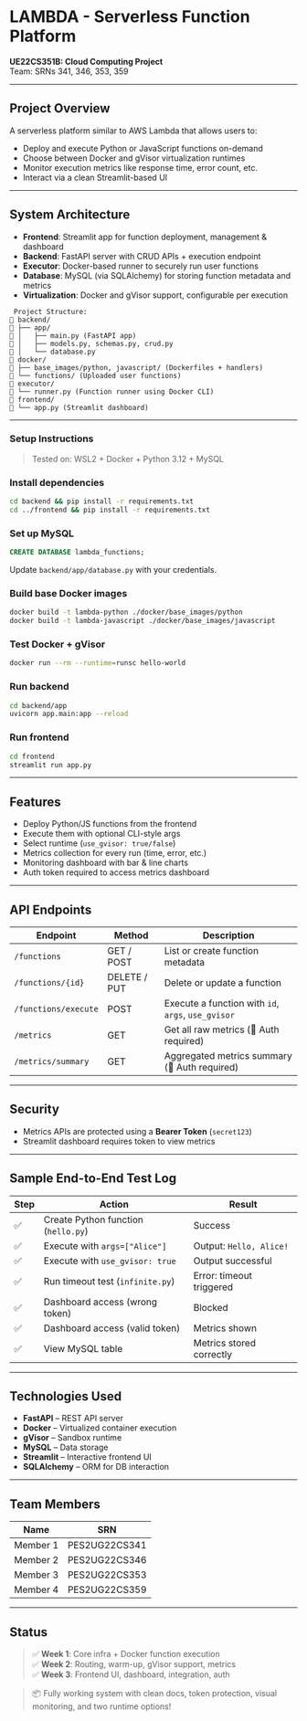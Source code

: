 # LAMBDA - Serverless Function Platform  
**UE22CS351B: Cloud Computing Project**  
Team: SRNs 341, 346, 353, 359  

---

## Project Overview

A serverless platform similar to AWS Lambda that allows users to:

- Deploy and execute Python or JavaScript functions on-demand
- Choose between Docker and gVisor virtualization runtimes
- Monitor execution metrics like response time, error count, etc.
- Interact via a clean Streamlit-based UI

---

## System Architecture

- **Frontend**: Streamlit app for function deployment, management & dashboard
- **Backend**: FastAPI server with CRUD APIs + execution endpoint
- **Executor**: Docker-based runner to securely run user functions
- **Database**: MySQL (via SQLAlchemy) for storing function metadata and metrics
- **Virtualization**: Docker and gVisor support, configurable per execution

```
 Project Structure:
🔹 backend/
🔹 ├── app/
🔹 │   ├── main.py (FastAPI app)
🔹 │   ├── models.py, schemas.py, crud.py
🔹 │   └── database.py
🔹 docker/
🔹 ├── base_images/python, javascript/ (Dockerfiles + handlers)
🔹 └── functions/ (Uploaded user functions)
🔹 executor/
🔹 └── runner.py (Function runner using Docker CLI)
🔹 frontend/
🔹 └── app.py (Streamlit dashboard)
```

---

### Setup Instructions

> Tested on: WSL2 + Docker + Python 3.12 + MySQL

###  Install dependencies
```bash
cd backend && pip install -r requirements.txt
cd ../frontend && pip install -r requirements.txt
```

###  Set up MySQL
```sql
CREATE DATABASE lambda_functions;
```

Update `backend/app/database.py` with your credentials.

###  Build base Docker images
```bash
docker build -t lambda-python ./docker/base_images/python
docker build -t lambda-javascript ./docker/base_images/javascript
```

###  Test Docker + gVisor
```bash
docker run --rm --runtime=runsc hello-world
```

###  Run backend
```bash
cd backend/app
uvicorn app.main:app --reload
```

### Run frontend
```bash
cd frontend
streamlit run app.py
```

---

## Features

- Deploy Python/JS functions from the frontend
- Execute them with optional CLI-style args
- Select runtime (`use_gvisor: true/false`)
- Metrics collection for every run (time, error, etc.)
- Monitoring dashboard with bar & line charts
- Auth token required to access metrics dashboard

---

##  API Endpoints

| Endpoint | Method | Description |
|----------|--------|-------------|
| `/functions` | GET / POST | List or create function metadata |
| `/functions/{id}` | DELETE / PUT | Delete or update a function |
| `/functions/execute` | POST | Execute a function with `id`, `args`, `use_gvisor` |
| `/metrics` | GET | Get all raw metrics (🔐 Auth required) |
| `/metrics/summary` | GET | Aggregated metrics summary (🔐 Auth required) |

---

##  Security

- Metrics APIs are protected using a **Bearer Token** (`secret123`)
- Streamlit dashboard requires token to view metrics

---

##  Sample End-to-End Test Log

| Step | Action | Result |
|------|--------|--------|
| ✅ | Create Python function (`hello.py`) | Success |
| ✅ | Execute with `args=["Alice"]` | Output: `Hello, Alice!` |
| ✅ | Execute with `use_gvisor: true` | Output successful |
| ✅ | Run timeout test (`infinite.py`) | Error: timeout triggered |
| ✅ | Dashboard access (wrong token) | Blocked |
| ✅ | Dashboard access (valid token) | Metrics shown |
| ✅ | View MySQL table | Metrics stored correctly |

---

##  Technologies Used

- **FastAPI** – REST API server
- **Docker** – Virtualized container execution
- **gVisor** – Sandbox runtime
- **MySQL** – Data storage
- **Streamlit** – Interactive frontend UI
- **SQLAlchemy** – ORM for DB interaction

---

##  Team Members

| Name | SRN |
|------|-----|
| Member 1 | PES2UG22CS341 |
| Member 2 | PES2UG22CS346 |
| Member 3 | PES2UG22CS353 |
| Member 4 | PES2UG22CS359 |

---

##  Status

> ✅ **Week 1**: Core infra + Docker function execution  
> ✅ **Week 2**: Routing, warm-up, gVisor support, metrics  
> ✅ **Week 3**: Frontend UI, dashboard, integration, auth  

> 📦 Fully working system with clean docs, token protection, visual monitoring, and two runtime options!
```

